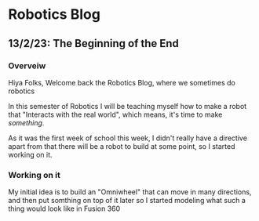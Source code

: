 # Robotics Blog 

## 13/2/23: The Beginning of the End

### Overveiw

Hiya Folks, Welcome back the Robotics Blog, where we sometimes do robotics

In this semester of Robotics I will be teaching myself how to make a robot that "Interacts with the real world", which means, it's time to make *something*. 

As it was the first week of school this week, I didn't really have a directive apart from that there will be a robot to build at some point, so I started working on it.

### Working on it

My initial idea is to build an "Omniwheel" that can move in many directions, and then put somthing on top of it later so I started modeling what such a thing would look like in Fusion 360